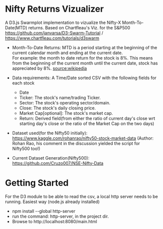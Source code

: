 # Nifty Returns Vizualizer
 A D3.js Swarmplot implementation to vizualize the Nifty-X Month-To-Date(MTD) returns.
 Based on Chartfleau's Viz. for the S&P500 https://github.com/janvarsa/D3-Swarm-Tutorial / https://www.chartfleau.com/tutorials/d3swarm

 * Month-To-Date Returns: MTD is a period starting at the beginning of the current calendar month and ending at the current date.  
 For example: the month to date return for the stock is 8%. This means from the beginning of the current month until the current date, stock has appreciated by 8%. [source:wikipedia](https://en.wikipedia.org/wiki/Month-to-date)

 * Data requirements: A Time/Date sorted CSV with the following fields for each stock
   * Date
   * Ticker: The stock's name/trading Ticker.
   * Sector: The stock's operating sector/domain.
   * Close: The stock's daily closing price.
   * Market Cap[optional]: The stock's market cap.
   * Return: Derived field(from either the ratio of current day's close wrt starting day's close or the ratio of the Market Cap on the two days)
 * Dataset used(for the Nifty50 initially): https://www.kaggle.com/rohanrao/nifty50-stock-market-data (Author: Rohan Rao, his comment in the discussion yielded the script for Nifty500 too!)
 * Current Dataset Generation(Nifty500): https://github.com/Cruzo007/NSE-Nifty-Data

# Getting Started
 For the D3 module to be able to read the csv, a local http server needs to be running.
 Easiest way (node.js already installed)
 * npm install --global http-server
 * run the command: http-server, in the project dir.
 * Browse to http://localhost:8080/main.html 
